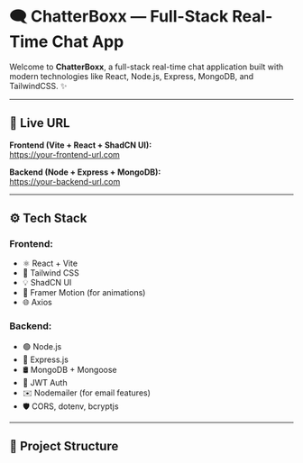 # 🗨️ ChatterBoxx — Full-Stack Real-Time Chat App

Welcome to **ChatterBoxx**, a full-stack real-time chat application built with modern technologies like React, Node.js, Express, MongoDB, and TailwindCSS. ✨

---

## 🔗 Live URL

**Frontend (Vite + React + ShadCN UI):**  
https://your-frontend-url.com

**Backend (Node + Express + MongoDB):**  
https://your-backend-url.com

---

## ⚙️ Tech Stack

### Frontend:
- ⚛️ React + Vite
- 🎨 Tailwind CSS
- 💡 ShadCN UI
- 🧙 Framer Motion (for animations)
- 🌐 Axios

### Backend:
- 🟢 Node.js
- 🚂 Express.js
- 🛢️ MongoDB + Mongoose
- 🔐 JWT Auth
- ✉️ Nodemailer (for email features)
- 🛡️ CORS, dotenv, bcryptjs

---

## 📂 Project Structure

